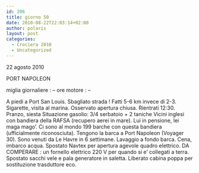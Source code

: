 ```yaml
---
id: 206
title: giorno 50
date: 2010-08-22T22:03:14+02:00
author: polaris
layout: post
categories:
  - Crociera 2010
  - Uncategorized
---
```

22 agosto 2010

PORT NAPOLEON

miglia giornaliere : &#8211;
ore motore : &#8211;

A piedi a Port San Louis. Sbagliato strada ! Fatti 5-6 km invece di 2-3. Sigarette, visita al marina. Osservato apertura chiusa. Rientrati 12:30. Pranzo, siesta
Situazione gasolio: 3/4 serbatoio + 2 taniche
Vicini inglesi con bandiera della RAFSA (recupero aerei in mare). Lui in pensione, lei maga mago’. Ci sono al mondo 199 barche con questa bandiera (ufficialmente riconosciuta). Tengono la barca a Port Napoleon (Voyager 30). Sono venuti da Le Havre in 6 settimane.
Lavaggio a fondo barca. Cena, imbarco acqua. Spostato Navtex per apertura agevole quadro elettrico.
DA COMPERARE : un fornello elettrico 220 V per quando si e’ collegati a terra.
Spostato sacchi vele e pala generatore in saletta. Liberato cabina poppa per sostituzione trasduttore eco.
